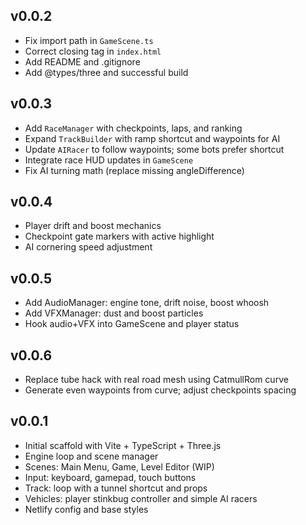## v0.0.2

- Fix import path in `GameScene.ts`
- Correct closing tag in `index.html`
- Add README and .gitignore
- Add @types/three and successful build

## v0.0.3

- Add `RaceManager` with checkpoints, laps, and ranking
- Expand `TrackBuilder` with ramp shortcut and waypoints for AI
- Update `AIRacer` to follow waypoints; some bots prefer shortcut
- Integrate race HUD updates in `GameScene`
 - Fix AI turning math (replace missing angleDifference)

## v0.0.4

- Player drift and boost mechanics
- Checkpoint gate markers with active highlight
- AI cornering speed adjustment

## v0.0.5

- Add AudioManager: engine tone, drift noise, boost whoosh
- Add VFXManager: dust and boost particles
- Hook audio+VFX into GameScene and player status

## v0.0.6

- Replace tube hack with real road mesh using CatmullRom curve
- Generate even waypoints from curve; adjust checkpoints spacing

## v0.0.1

- Initial scaffold with Vite + TypeScript + Three.js
- Engine loop and scene manager
- Scenes: Main Menu, Game, Level Editor (WIP)
- Input: keyboard, gamepad, touch buttons
- Track: loop with a tunnel shortcut and props
- Vehicles: player stinkbug controller and simple AI racers
- Netlify config and base styles


